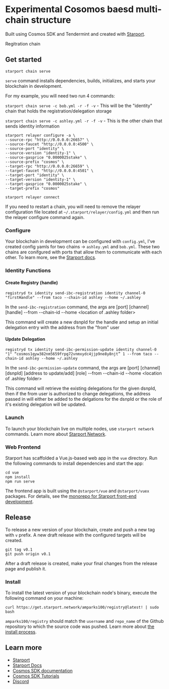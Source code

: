 # Experimental Cosomos baesd multi-chain structure
Built using Cosmos SDK and Tendermint and created with [Starport](https://github.com/tendermint/starport).

Regitration chain

## Get started

```
starport chain serve
```

`serve` command installs dependencies, builds, initializes, and starts your blockchain in development.

For my example, you will need two run 4 commands:

`starport chain serve -c bob.yml -r -f -v` - This will be the "identity" chain that holds the registration/delegation storage

`starport chain serve -c ashley.yml -r -f -v` - This is the other chain that sends identity information

```
starport relayer configure -a \
--source-rpc "http://0.0.0.0:26657" \
--source-faucet "http://0.0.0.0:4500" \
--source-port "identity" \
--source-version "identity-1" \
--source-gasprice "0.0000025stake" \
--source-prefix "cosmos" \
--target-rpc "http://0.0.0.0:26659" \
--target-faucet "http://0.0.0.0:4501" \
--target-port "identity" \
--target-version "identity-1" \
--target-gasprice "0.0000025stake" \
--target-prefix "cosmos"
```

`starport relayer connect`

If you need to restart a chain, you will need to remove the relayer configuration file located at `~/.starport/relayer/config.yml` and then run the relayer configure command again.

### Configure

Your blockchain in development can be configured with `config.yml`, I've created config yamls for two chains -> `ashley.yml` and `bob.yml`. These two chains are conifgured with ports that allow them to communicate with each other. To learn more, see the [Starport docs](https://docs.starport.network).

### Identity Functions

#### Create Registry (handle)

```
registryd tx identity send-ibc-registration identity channel-0 "firstHandle" --from taco --chain-id ashley --home ~/.ashley
```

In the `send-ibc-registration` command, the args are [port] [channel] [handle] --from <account on ashley chain> --chain-id <ashley> --home <location of .ashley folder>

This command will create a new dsnpId for the handle and setup an initial delegation entry with the address from the "from" user

#### Update Delegation

```
registryd tx identity send-ibc-permission-update identity channel-0 "1" “cosmos1qyw382nm5659frpg72vnmxydc4jjp9ne8y8njt” 1 --from taco --chain-id ashley --home ~/.ashley
```

In the `send-ibc-permission-update` command, the args are [port] [channel] [dsnpId] [address to update/add] [role] --from <account on ashley chain> --chain-id <ashley> --home <location of .ashley folder>

This command will retrieve the existing delegations for the given dsnpId, then if the from user is authorized to change delegations, the address passed in will either be added to the delgations for the dsnpId or the role of it's existing delegation will be updated.
### Launch

To launch your blockchain live on multiple nodes, use `starport network` commands. Learn more about [Starport Network](https://github.com/tendermint/spn).

### Web Frontend

Starport has scaffolded a Vue.js-based web app in the `vue` directory. Run the following commands to install dependencies and start the app:

```
cd vue
npm install
npm run serve
```

The frontend app is built using the `@starport/vue` and `@starport/vuex` packages. For details, see the [monorepo for Starport front-end development](https://github.com/tendermint/vue).

## Release
To release a new version of your blockchain, create and push a new tag with `v` prefix. A new draft release with the configured targets will be created.

```
git tag v0.1
git push origin v0.1
```

After a draft release is created, make your final changes from the release page and publish it.

### Install
To install the latest version of your blockchain node's binary, execute the following command on your machine:

```
curl https://get.starport.network/amparks100/registry@latest! | sudo bash
```
`amparks100/registry` should match the `username` and `repo_name` of the Github repository to which the source code was pushed. Learn more about [the install process](https://github.com/allinbits/starport-installer).

## Learn more

- [Starport](https://github.com/tendermint/starport)
- [Starport Docs](https://docs.starport.network)
- [Cosmos SDK documentation](https://docs.cosmos.network)
- [Cosmos SDK Tutorials](https://tutorials.cosmos.network)
- [Discord](https://discord.gg/cosmosnetwork)
